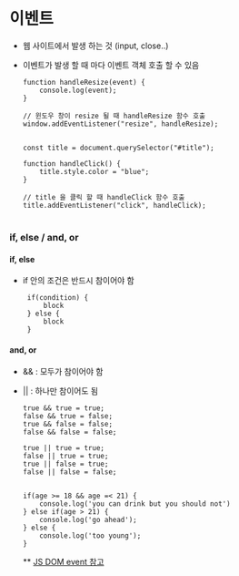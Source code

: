 # 이벤트 
- 웹 사이트에서 발생 하는 것 (input, close..)
- 이벤트가 발생 할 때 마다 이벤트 객체 호출 할 수 있음 

      function handleResize(event) {
          console.log(event);
      }
      
      // 윈도우 창이 resize 될 때 handleResize 함수 호출 
      window.addEventListener("resize", handleResize);  


      const title = document.querySelector("#title");

      function handleClick() {
          title.style.color = "blue";
      }
      
      // title 을 클릭 할 때 handleClick 함수 호출 
      title.addEventListener("click", handleClick);

#
### if, else / and, or 
#### if, else 
 - if 안의 조건은 반드시 참이어야 함 
 
        if(condition) {
            block
        } else { 
            block
        }
        
#### and, or 
- && : 모두가 참이어야 함 
- || : 하나만 참이어도 됨 

      true && true = true;
      false && true = false;
      true && false = false;
      false && false = false;

      true || true = true;
      false || true = true;
      true || false = true; 
      false || false = false;
      
      
      if(age >= 18 && age =< 21) {
          console.log('you can drink but you should not')
      } else if(age > 21) {
          console.log('go ahead');
      } else {
          console.log('too young');
      }


   ** [JS DOM event 참고](https://developer.mozilla.org/ko/docs/Web/Events)
